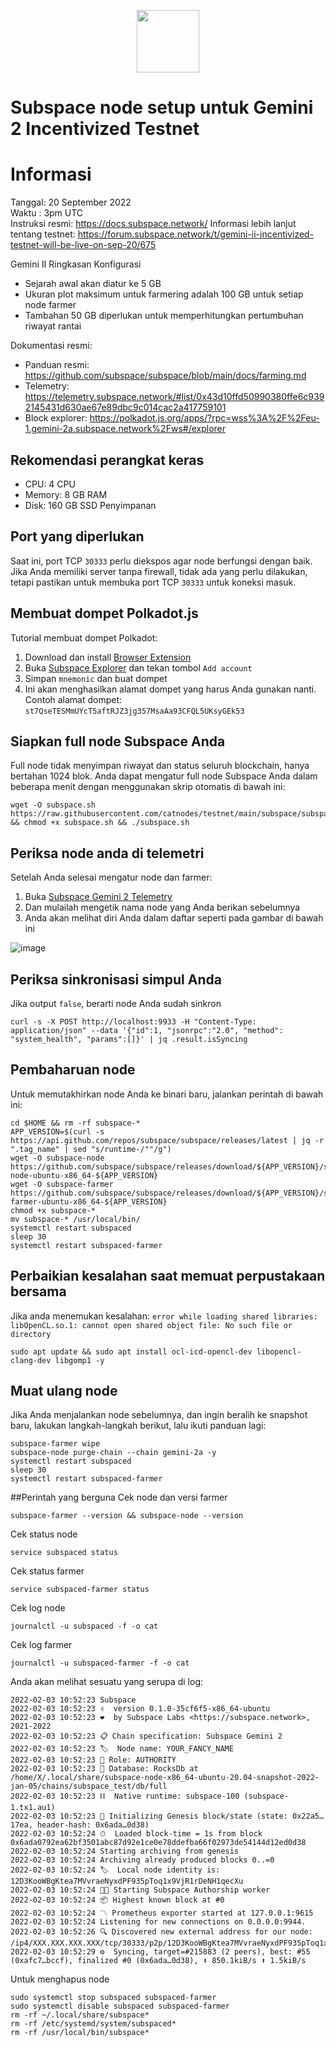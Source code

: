 <p align="center">
  <img height="100" height="auto" src="https://user-images.githubusercontent.com/50621007/171398816-7e0432f4-4d39-42ad-a72e-cd8dd008028f.png">
</p>

# Subspace node setup untuk Gemini 2 Incentivized Testnet

# Informasi
Tanggal: 20 September 2022 \
Waktu  : 3pm UTC \
Instruksi resmi: https://docs.subspace.network/ 
Informasi lebih lanjut tentang testnet: https://forum.subspace.network/t/gemini-ii-incentivized-testnet-will-be-live-on-sep-20/675

Gemini II Ringkasan Konfigurasi
- Sejarah awal akan diatur ke 5 GB
- Ukuran plot maksimum untuk farmering adalah 100 GB untuk setiap node farmer
- Tambahan 50 GB diperlukan untuk memperhitungkan pertumbuhan riwayat rantai

Dokumentasi resmi:
- Panduan resmi: https://github.com/subspace/subspace/blob/main/docs/farming.md
- Telemetry: https://telemetry.subspace.network/#list/0x43d10ffd50990380ffe6c9392145431d630ae67e89dbc9c014cac2a417759101
- Block explorer: https://polkadot.js.org/apps/?rpc=wss%3A%2F%2Feu-1.gemini-2a.subspace.network%2Fws#/explorer

## Rekomendasi perangkat keras
- CPU: 4 CPU
- Memory: 8 GB RAM
- Disk: 160 GB SSD Penyimpanan

## Port yang diperlukan
Saat ini, port TCP `30333` perlu diekspos agar node berfungsi dengan baik.
Jika Anda memiliki server tanpa firewall, tidak ada yang perlu dilakukan, tetapi pastikan untuk membuka port TCP `30333` untuk koneksi masuk.

## Membuat dompet Polkadot.js
Tutorial membuat dompet Polkadot:
1. Download dan install [Browser Extension](https://polkadot.js.org/extension/)
2. Buka [Subspace Explorer](https://polkadot.js.org/apps/?rpc=wss%3A%2F%2Feu-1.gemini-2a.subspace.network%2Fws#/accounts) dan tekan tombol `Add account`
3. Simpan `mnemonic` dan buat dompet
4. Ini akan menghasilkan alamat dompet yang harus Anda gunakan nanti. Contoh alamat dompet: `st7QseTESMmUYcT5aftRJZ3jg357MsaAa93CFQL5UKsyGEk53`

## Siapkan full node Subspace Anda
Full node tidak menyimpan riwayat dan status seluruh blockchain, hanya bertahan 1024 blok. Anda dapat mengatur full node Subspace Anda dalam beberapa menit dengan menggunakan skrip otomatis di bawah ini:
```
wget -O subspace.sh https://raw.githubusercontent.com/catnodes/testnet/main/subspace/subspace.sh && chmod +x subspace.sh && ./subspace.sh
```

## Periksa node anda di telemetri
Setelah Anda selesai mengatur node dan farmer:
1. Buka [Subspace Gemini 2 Telemetry](https://telemetry.subspace.network/#list/0x43d10ffd50990380ffe6c9392145431d630ae67e89dbc9c014cac2a417759101)
2. Dan mulailah mengetik nama node yang Anda berikan sebelumnya
3. Anda akan melihat diri Anda dalam daftar seperti pada gambar di bawah ini

![image](https://pasteboard.co/4UFeCavXaTcN.jpg)

## Periksa sinkronisasi simpul Anda
Jika output `false`, berarti node Anda sudah sinkron
```
curl -s -X POST http://localhost:9933 -H "Content-Type: application/json" --data '{"id":1, "jsonrpc":"2.0", "method": "system_health", "params":[]}' | jq .result.isSyncing
```

## Pembaharuan node
Untuk memutakhirkan node Anda ke binari baru, jalankan perintah di bawah ini:
```
cd $HOME && rm -rf subspace-*
APP_VERSION=$(curl -s https://api.github.com/repos/subspace/subspace/releases/latest | jq -r ".tag_name" | sed "s/runtime-/""/g")
wget -O subspace-node https://github.com/subspace/subspace/releases/download/${APP_VERSION}/subspace-node-ubuntu-x86_64-${APP_VERSION}
wget -O subspace-farmer https://github.com/subspace/subspace/releases/download/${APP_VERSION}/subspace-farmer-ubuntu-x86_64-${APP_VERSION}
chmod +x subspace-*
mv subspace-* /usr/local/bin/
systemctl restart subspaced
sleep 30
systemctl restart subspaced-farmer
```

## Perbaikian kesalahan saat memuat perpustakaan bersama
Jika anda menemukan kesalahan: `error while loading shared libraries: libOpenCL.so.1: cannot open shared object file: No such file or directory`
```
sudo apt update && sudo apt install ocl-icd-opencl-dev libopencl-clang-dev libgomp1 -y
```

## Muat ulang node
Jika Anda menjalankan node sebelumnya, dan ingin beralih ke snapshot baru, lakukan langkah-langkah berikut, lalu ikuti panduan lagi:
```
subspace-farmer wipe
subspace-node purge-chain --chain gemini-2a -y
systemctl restart subspaced
sleep 30
systemctl restart subspaced-farmer
```

##Perintah yang berguna
Cek node dan versi farmer
```
subspace-farmer --version && subspace-node --version
```

Cek status node
```
service subspaced status
```

Cek status farmer
```
service subspaced-farmer status
```

Cek log node
```
journalctl -u subspaced -f -o cat
```

Cek log farmer
```
journalctl -u subspaced-farmer -f -o cat
```

Anda akan melihat sesuatu yang serupa di log:
```
2022-02-03 10:52:23 Subspace
2022-02-03 10:52:23 ✌️  version 0.1.0-35cf6f5-x86_64-ubuntu
2022-02-03 10:52:23 ❤️  by Subspace Labs <https://subspace.network>, 2021-2022
2022-02-03 10:52:23 📋 Chain specification: Subspace Gemini 2
2022-02-03 10:52:23 🏷  Node name: YOUR_FANCY_NAME
2022-02-03 10:52:23 👤 Role: AUTHORITY
2022-02-03 10:52:23 💾 Database: RocksDb at /home/X/.local/share/subspace-node-x86_64-ubuntu-20.04-snapshot-2022-jan-05/chains/subspace_test/db/full
2022-02-03 10:52:23 ⛓  Native runtime: subspace-100 (subspace-1.tx1.au1)
2022-02-03 10:52:23 🔨 Initializing Genesis block/state (state: 0x22a5…17ea, header-hash: 0x6ada…0d38)
2022-02-03 10:52:24 ⏱  Loaded block-time = 1s from block 0x6ada0792ea62bf3501abc87d92e1ce0e78ddefba66f02973de54144d12ed0d38
2022-02-03 10:52:24 Starting archiving from genesis
2022-02-03 10:52:24 Archiving already produced blocks 0..=0
2022-02-03 10:52:24 🏷  Local node identity is: 12D3KooWBgKtea7MVvraeNyxdPF935pToq1x9VjR1rDeNH1qecXu
2022-02-03 10:52:24 🧑‍🌾 Starting Subspace Authorship worker
2022-02-03 10:52:24 📦 Highest known block at #0
2022-02-03 10:52:24 〽️ Prometheus exporter started at 127.0.0.1:9615
2022-02-03 10:52:24 Listening for new connections on 0.0.0.0:9944.
2022-02-03 10:52:26 🔍 Discovered new external address for our node: /ip4/XXX.XXX.XXX.XXX/tcp/30333/p2p/12D3KooWBgKtea7MVvraeNyxdPF935pToq1x9VjR1rDeNH1qecXu
2022-02-03 10:52:29 ⚙️  Syncing, target=#215883 (2 peers), best: #55 (0xafc7…bccf), finalized #0 (0x6ada…0d38), ⬇ 850.1kiB/s ⬆ 1.5kiB/s
```

Untuk menghapus node
```
sudo systemctl stop subspaced subspaced-farmer
sudo systemctl disable subspaced subspaced-farmer
rm -rf ~/.local/share/subspace*
rm -rf /etc/systemd/system/subspaced*
rm -rf /usr/local/bin/subspace*
```
